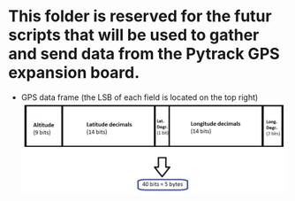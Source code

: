 # This folder is reserved for the futur scripts that will be used to gather and send data from the Pytrack GPS expansion board.
* GPS data frame (the LSB of each field is located on the top right) ![gpsdataframe](gpsdataframe.jpg)
